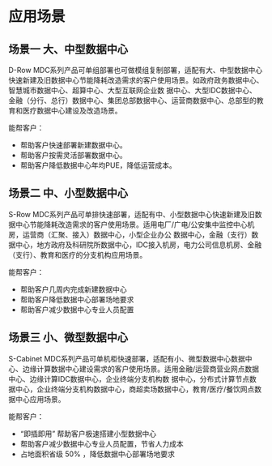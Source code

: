 # **应用场景**
## **场景一 大、中型数据中心**
D-Row MDC系列产品可单组部署也可做模组复制部署，适配有大、中型数据中心快速新建及旧数据中心节能降耗改造需求的客户使用场景。如政府政务数据中心、智慧城市数据中心、超算中心、大型互联网企业数
据中心、大型IDC数据中心、金融（分行、总行）数据中心、集团总部数据中心、运营商数据中心、总部型的教育和医疗数据中心建设及改造场景。

能帮客户：
- 帮助客户快速部署新建数据中心。
- 帮助客户按需灵活部署数据中心。
- 帮助客户降低数据中心年均PUE，降低运营成本。

## **场景二 中、小型数据中心**
S-Row MDC系列产品可单排快速部署，适配有中、小型数据中心快速新建及旧数据中心节能降耗改造需求的客户使用场景。适用电厂/广电/公安集中监控中心机房，运营商（汇聚、接入）数据中心，小型企业办公
数据中心，金融（支行）数据中心，地方政府及科研院所数据中心，IDC接入机房，电力公司信息机房、金融（支行）、教育和医疗的分支机构应用场景。

能帮客户：
- 帮助客户几周内完成新建数据中心
- 帮助客户降低数据中心部署场地要求
- 帮助客户减少数据中心专业人员配置

## **场景三 小、微型数据中心**
S-Cabinet MDC系列产品可单机柜快速部署，适配有小、微型数据中心数据中心、边缘计算数据中心建设需求的客户使用场景。适用金融/运营商营业网点数据中心、边缘计算IDC数据中心，企业终端分支机构数
据中心，分布式计算节点数据中心，企业终端分支机构数据中心，商超卖场数据中心，教育/医疗/餐饮网点数据中心应用场景。

能帮客户：
- “即插即用” 帮助客户极速搭建小型数据中心
- 帮助客户减少数据中心专业人员配置，节省人力成本
- 占地面积省级 50% ，降低数据中心部署场地要求
